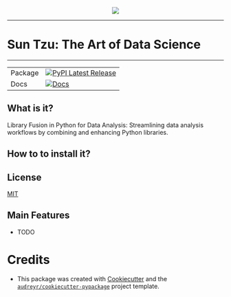 <div align="center">
  <img src="https://imgur.com/vUEEcII"><br>
</div>


---------
# Sun Tzu: The Art of Data Science
---------
| | |
| --- | --- |
| Package | [![PyPI Latest Release](https://img.shields.io/pypi/v/suntzu.svg)](https://pypi.python.org/pypi/suntzu) <!-- ([![PyPI Downloads](https://img.shields.io/pypi/dm/pandas.svg?label=PyPI%20downloads)](https://pypi.org/project/pandas/) [![Conda Latest Release](https://anaconda.org/conda-forge/pandas/badges/version.svg)](https://anaconda.org/conda-forge/pandas) [![Conda Downloads](https://img.shields.io/conda/dn/conda-forge/pandas.svg?label=Conda%20downloads)](https://anaconda.org/conda-forge/pandas)) -->|
| Docs | [![Docs](https://readthedocs.org/projects/suntzu/badge/?version=latest)](https://suntzu.readthedocs.io/en/latest/?version=latest)|


## What is it?


Library Fusion in Python for Data Analysis: Streamlining data analysis workflows by combining and enhancing Python libraries.

## How to to install it?


## License
[MIT](LICENSE)

## Main Features
* TODO

# Credits

 - This package was created with [Cookiecutter](https://github.com/audreyr/cookiecutter) and the [`audreyr/cookiecutter-pypackage`](https://github.com/audreyr/cookiecutter-pypackage) project template.

